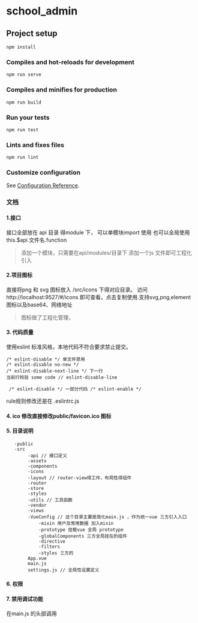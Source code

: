 # school_admin

## Project setup
```
npm install
```

### Compiles and hot-reloads for development
```
npm run serve
```

### Compiles and minifies for production
```
npm run build
```

### Run your tests
```
npm run test
```

### Lints and fixes files
```
npm run lint
```

### Customize configuration
See [Configuration Reference](https://cli.vuejs.org/config/).


### 文档
#### 1.接口
接口全部放在 api 目录 得module 下， 可以单模块import 使用 也可以全局使用 this.$api.文件名.function
>添加一个模块，只需要在api/modules/目录下 添加一个js 文件即可工程化引入

#### 2.项目图标
直接将png 和 svg 图标放入 /src/icons 下得对应目录。 访问http://localhost:9527/#/icons 即可查看，点击复制使用.支持svg,png,element图标以及base64、网络地址
>图标做了工程化管理，

#### 3. 代码质量
使用eslint 标准风格，本地代码不符合要求禁止提交。
```
/* eslint-disable */ 单文件禁用
/* eslint-disable no-new */ 
/* eslint-disable-next-line */ 下一行
当前行校验 some code // eslint-disable-line

 /* eslint-disable */ 一部分代码 /* eslint-enable */
```
rule规则修改还是在 .eslintrc.js

#### 4. ico 修改直接修改public/favicon.ico 图标

#### 5. 目录说明
```
   -public
   -src
        -api // 接口定义
        -assets
        -components
        -icons
        -layout // router-view得工作，布局性得组件
        -router
        -store
        -styles
        -utils // 工具函数
        -vendor
        -views
        -VueConfig // 这个目录主要是简化main.js ，作为统一vue 三方引入入口
            -mixin 用户及常用数据 加入mixin
            -prototype 挂载vue 全局 prototype
            -globalComponents 三方全局挂在的组件
            -directive
            -filters
            -styles 三方的
        App.vue
        main.js
        settings.js // 全局性设置定义
``` 
#### 6. 权限


#### 7. 禁用调试功能
在main.js 的头部调用